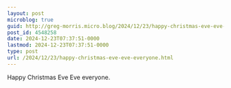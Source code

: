 ```yaml
---
layout: post
microblog: true
guid: http://greg-morris.micro.blog/2024/12/23/happy-christmas-eve-eve-everyone.html
post_id: 4548258
date: 2024-12-23T07:37:51-0000
lastmod: 2024-12-23T07:37:51-0000
type: post
url: /2024/12/23/happy-christmas-eve-eve-everyone.html
---
```

Happy Christmas Eve Eve everyone. 
